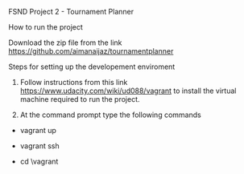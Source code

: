FSND Project 2 - Tournament Planner

How to run the project

Download the zip file from the link https://github.com/aimanaijaz/tournamentplanner

Steps for setting up the developement enviroment 

1. Follow instructions from this link https://www.udacity.com/wiki/ud088/vagrant to install the virtual machine required to run the project. 

2. At the command prompt type the following commands

- vagrant up

- vagrant ssh

- cd \vagrant


